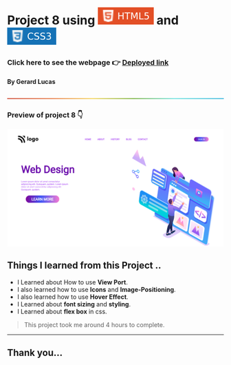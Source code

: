 
# Project 8 using ![html](./images/68747470733a2f2f696d672e736869656c64732e696f2f62616467652f2d48544d4c352d4533344632363f7374796c653d666c61742d737175617265266c6f676f3d68746d6c35266c6f676f436f6c6f723d7768697465.svg) and ![html](./images/css.svg)

### Click here to see the webpage 👉 [Deployed link](https://rainbow-halva-e906d8.netlify.app/)

#### By Gerard Lucas
![line](./images/rainbow.png)

### Preview of project 8 👇

![screen shot](./images/rainbow-halva-e906d8.netlify.app_.png)
## **Things I learned from this Project ..**

- I Learned about How to use **View Port**.
- I also learned how to use **Icons** and **Image-Positioning**.
- I also learned how to use **Hover Effect**.
- I Learned about **font sizing** and **styling**.
- I Learned about **flex box** in css.

> This project took me around 4 hours to complete.

****

## Thank you...



